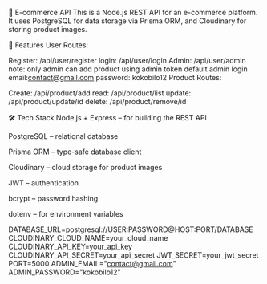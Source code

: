 🛒 E-commerce API
This is a Node.js REST API for an e-commerce platform. It uses PostgreSQL for data storage via Prisma ORM, and Cloudinary for storing product images.

🚀 Features
User Routes:

Register: /api/user/register
 login: /api/user/login
Admin: /api/user/admin
note: only admin can add product using admin token
default admin login
email:contact@gmail.com
password: kokobilo12
Product Routes:


Create: /api/product/add
 read: /api/product/list
  update: /api/product/update/id
   delete: /api/product/remove/id



🛠️ Tech Stack
Node.js + Express – for building the REST API

PostgreSQL – relational database

Prisma ORM – type-safe database client

Cloudinary – cloud storage for product images

JWT – authentication

bcrypt – password hashing

dotenv – for environment variables


DATABASE_URL=postgresql://USER:PASSWORD@HOST:PORT/DATABASE
CLOUDINARY_CLOUD_NAME=your_cloud_name
CLOUDINARY_API_KEY=your_api_key
CLOUDINARY_API_SECRET=your_api_secret
JWT_SECRET=your_jwt_secret
PORT=5000
ADMIN_EMAIL="contact@gmail.com"
ADMIN_PASSWORD="kokobilo12"